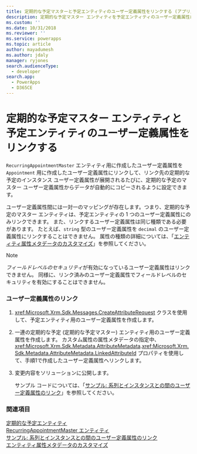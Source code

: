 ```yaml
---
title: 定期的な予定マスターと予定エンティティのユーザー定義属性をリンクする (アプリ用 Common Data Service) | MicrosoftDocs
description: 定期的な予定マスター エンティティを予定エンティティのユーザー定義属性にリンクして、自動的にデータをコピーします。
ms.custom: ''
ms.date: 10/31/2018
ms.reviewer: ''
ms.service: powerapps
ms.topic: article
author: mayadumesh
ms.author: jdaly
manager: ryjones
search.audienceType:
  - developer
search.app:
  - PowerApps
  - D365CE
---
```

# <a name="link-custom-attributes-of-the-recurring-appointment-master-and-appointment-entities"></a>定期的な予定マスター エンティティと予定エンティティのユーザー定義属性をリンクする

`RecurringAppointmentMaster` エンティティ用に作成したユーザー定義属性を `Appointment` 用に作成したユーザー定義属性にリンクして、リンク先の定期的な予定のインスタンス ユーザー定義属性が展開されるたびに、定期的な予定のマスター ユーザー定義属性からデータが自動的にコピーされるように設定できます。  
  
 ユーザー定義属性間には一対一のマッピングが存在します。つまり、定期的な予定のマスター エンティティは、予定エンティティの 1 つのユーザー定義属性にのみリンクできます。 また、リンクするユーザー定義属性は同じ種類である必要があります。 たとえば、`string` 型のユーザー定義属性を `decimal` のユーザー定義属性にリンクすることはできません。 属性の種類の詳細については、「[エンティティ属性メタデータのカスタマイズ](/dynamics365/customer-engagement/developer/customize-entity-attribute-metadata)」を参照してください。  
  
> [!NOTE]
>  *フィールドレベルのセキュリティ*が有効になっているユーザー定義属性はリンクできません。 同様に、リンク済みのユーザー定義属性でフィールドレベルのセキュリティを有効にすることはできません。  
  
### <a name="link-custom-attributes"></a>ユーザー定義属性のリンク  
  
1. <xref:Microsoft.Xrm.Sdk.Messages.CreateAttributeRequest> クラスを使用して、予定エンティティ用のユーザー定義属性を作成します。  
  
2. 一連の定期的な予定 (定期的な予定マスター) エンティティ用のユーザー定義属性を作成します。 カスタム属性の属性メタデータの指定中、<xref:Microsoft.Xrm.Sdk.Metadata.AttributeMetadata>.<xref:Microsoft.Xrm.Sdk.Metadata.AttributeMetadata.LinkedAttributeId> プロパティを使用して、手順1で作成したユーザー定義属性へリンクします。  
  
3. 変更内容をソリューションに公開します。  
  
   サンプル コードについては、「[サンプル: 系列とインスタンスとの間のユーザー定義属性のリンク](org-service/samples/link-custom-attributes-between-series-instances.md)」を参照してください。  
  
### <a name="see-also"></a>関連項目

 [定期的な予定エンティティ](/dynamics365/customer-engagement/developer/recurring-appointment-entities)   
 [RecurringAppointmentMaster エンティティ](/reference/entities/recurringappointmentmaster.md)   
 [サンプル: 系列とインスタンスとの間のユーザー定義属性のリンク](org-service/samples/link-custom-attributes-between-series-instances.md)   
 [エンティティ属性メタデータのカスタマイズ](/dynamics365/customer-engagement/developer/customize-entity-attribute-metadata)
